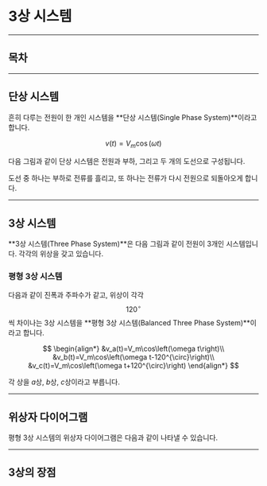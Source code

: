 3상 시스템
=

---

## 목차

---

## 단상 시스템

흔히 다루는 전원이 한 개인 시스템을 **단상 시스템(Single Phase System)**이라고 합니다.

$$
v(t)=V_m\cos\left(\omega t\right)
$$

다음 그림과 같이 단상 시스템은 전원과 부하, 그리고 두 개의 도선으로 구성됩니다.



도선 중 하나는 부하로 전류를 흘리고, 또 하나는 전류가 다시 전원으로 되돌아오게 합니다.

---

## 3상 시스템

**3상 시스템(Three Phase System)**은 다음 그림과 같이 전원이 3개인 시스템입니다.
각각의 위상을 갖고 있습니다.

### 평형 3상 시스템

다음과 같이 진폭과 주파수가 같고, 위상이 각각 $$120^{\circ}$$씩 차이나는 3상 시스템을 **평형 3상 시스템(Balanced Three Phase System)**이라고 합니다.

$$
	\begin{align*}
&v_a(t)=V_m\cos\left(\omega t\right)\\
&v_b(t)=V_m\cos\left(\omega t-120^{\circ}\right)\\
&v_c(t)=V_m\cos\left(\omega t+120^{\circ}\right)
\end{align*}
$$

각 상을 $a$상, $b$상, $c$상이라고 부릅니다.

---

## 위상자 다이어그램

평형 3상 시스템의 위상자 다이어그램은 다음과 같이 나타낼 수 있습니다.

---

## 3상의 장점

